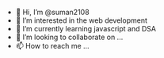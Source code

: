 - 👋 Hi, I’m @suman2108
- 👀 I’m interested in the web development 
- 🌱 I’m currently learning javascript and DSA
- 💞️ I’m looking to collaborate on ...
- 📫 How to reach me ...

<!---
suman2108/suman2108 is a ✨ special ✨ repository because its `README.md` (this file) appears on your GitHub profile.
You can click the Preview link to take a look at your changes.
--->
